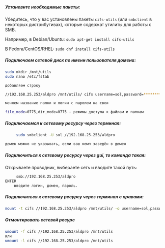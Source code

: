 ##### Установите необходимые пакеты:

Убедитесь, что у вас установлены пакеты `cifs-utils` (или `smbclient` в некоторых дистрибутивах), которые содержат утилиты для работы с SMB.

Например, в Debian/Ubuntu: `sudo apt-get install cifs-utils`

В Fedora/CentOS/RHEL: `sudo dnf install cifs-utils`

##### Подключаем сетевой диск по имени пользователя домена:
```bash
sudo mkdir /mnt/utils
sudo nano /etc/fstab

добавляем строку

//192.168.25.253/aldpro /mnt/utils/ cifs username=sol,password=*********,rw,nounix,iocharset=utf8,file_mode=0775,dir_mode=0775

меняем название папки и логин с паролем на свои

file_mode=0775,dir_mode=0775 - режимы доступа к файлам и папкам

```
##### Подключаемся к сетевому ресурсу через терминал:
```bash
     sudo smbclient -U sol //192.168.25.253/aldpro

домен можно не указывать, если ваш комп заведён в домен

```
##### Подключиться к сетевому ресурсу через gui, то команда такая:
Открываете проводник, выбераете сеть и вводите такой путь:
```bash
     smb://192.168.25.253/aldpro 
ENTER
	вводите логин, домен, пароль.
```
##### Подключиться к сетевому ресурсу через терминал с правами:
```bash
mount -t cifs //192.168.25.253/aldpro /mnt/utils/ -o username=sol,password=g*********,rw,nounix,iocharset=utf8,file_mode=0775,dir_mode=0775
```
##### Отмонтировать сетевой ресурс
```bash
umount -f cifs //192.168.25.253/aldpro /mnt/utils
или
umount -l cifs //192.168.25.253/aldpro /mnt/utils
```
